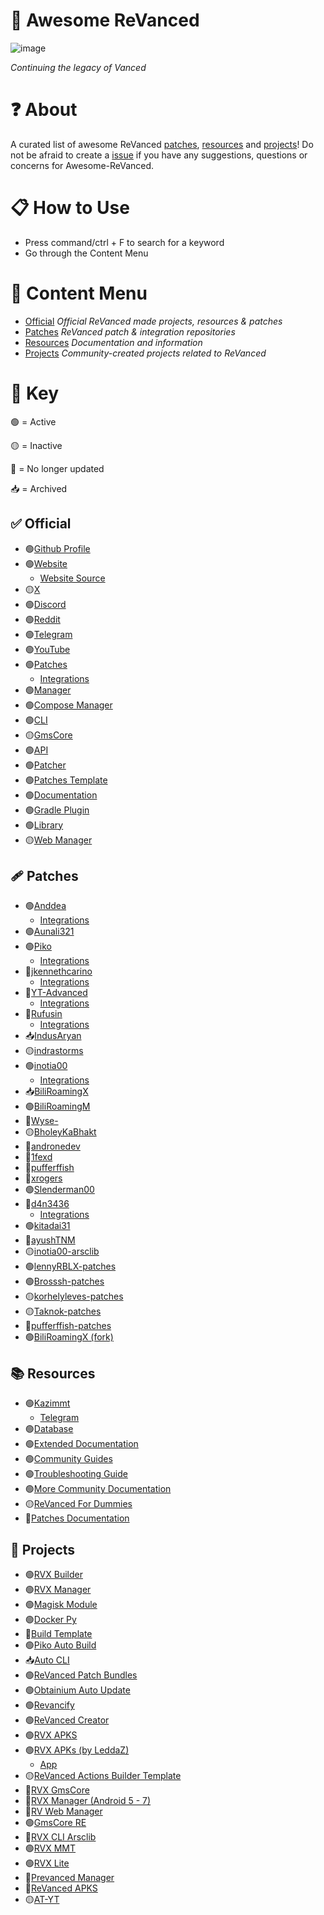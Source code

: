 # 💊 Awesome ReVanced
![image](https://github.com/user-attachments/assets/6db04751-77f4-449f-b0c0-9d4c475fcaf2)

*Continuing the legacy of Vanced*

# ❓ About
A curated list of awesome ReVanced [patches](https://github.com/Jman-Github/Awesome-ReVanced?tab=readme-ov-file#-patches), [resources](https://github.com/Jman-Github/Awesome-ReVanced?tab=readme-ov-file#-resources) and [projects](https://github.com/Jman-Github/Awesome-ReVanced?tab=readme-ov-file#-projects)! Do not be afraid to create a [issue](https://github.com/Jman-Github/awesome-revanced/issues) if you have any suggestions, questions or concerns for Awesome-ReVanced.

# 📋 How to Use
 - Press command/ctrl + F to search for a keyword
 - Go through the Content Menu

# 📝 Content Menu
- [Official](https://github.com/Jman-Github/Awesome-ReVanced?tab=readme-ov-file#-official) *Official ReVanced made projects, resources & patches*
- [Patches](https://github.com/Jman-Github/Awesome-ReVanced?tab=readme-ov-file#-patches) *ReVanced patch & integration repositories*
- [Resources](https://github.com/Jman-Github/Awesome-ReVanced?tab=readme-ov-file#-resources) *Documentation and information*
- [Projects](https://github.com/Jman-Github/Awesome-ReVanced?tab=readme-ov-file#-projects) *Community-created projects related to ReVanced*

# 🔑 Key
🟢 = Active

🟡 = Inactive

🔴 = No longer updated

📥 = Archived

## ✅ Official
- 🟢[Github Profile](https://github.com/ReVanced)
- 🟢[Website](https://revanced.app/)
    - [Website Source](https://github.com/ReVanced/revanced-website)
- 🟡[X](https://x.com/revancedapp)
- 🟢[Discord](https://discord.com/invite/rF2YcEjcrT)
- 🟢[Reddit](https://www.reddit.com/r/revancedapp/)
- 🟢[Telegram](https://t.me/app_revanced)
- 🟢[YouTube](https://www.youtube.com/@ReVanced)
- 🟢[Patches](https://github.com/revanced/revanced-patches)
    - [Integrations](https://github.com/revanced/revanced-integrations)
- 🟢[Manager](https://github.com/revanced/revanced-manager)
- 🟢[Compose Manager](https://github.com/ReVanced/revanced-manager/tree/compose-dev)
- 🟢[CLI](https://github.com/revanced/revanced-cli)
- 🟡[GmsCore](https://github.com/ReVanced/GmsCore)
- 🟢[API](https://github.com/revanced/revanced-api)
- 🟢[Patcher](https://github.com/revanced/revanced-patcher)
- 🟢[Patches Template](https://github.com/ReVanced/revanced-patches-template)
- 🟢[Documentation](https://github.com/ReVanced/revanced-documentation)
- 🟢[Gradle Plugin](https://github.com/ReVanced/revanced-patches-gradle-plugin)
- 🟢[Library](https://github.com/ReVanced/revanced-library)
- 🟡[Web Manager](https://github.com/ReVanced/revanced-web-manager)

## 🩹 Patches
- 🟢[Anddea](https://github.com/anddea/revanced-patches)
    - [Integrations](https://github.com/anddea/revanced-integrations)
- 🟢[Aunali321](https://github.com/Aunali321/ReVancedExperiments)
- 🟢[Piko](https://github.com/crimera/piko)
    - [Integrations](https://github.com/crimera/revanced-integrations)
- 🔴[jkennethcarino](https://github.com/jkennethcarino/privacy-revanced-patches)
    - [Integrations](https://github.com/jkennethcarino/privacy-revanced-integrations)
- 🔴[YT-Advanced](https://github.com/YT-Advanced/ReX-patches)
    - [Integrations](https://github.com/YT-Advanced/ReX-integrations)
- 🔴[Rufusin](https://github.com/rufusin/revanced-patches)
    - [Integrations](https://github.com/rufusin/revanced-integrations)
- 📥[IndusAryan](https://github.com/IndusAryan/twitter-patches)
- 🟡[indrastorms](https://github.com/indrastorms/Dropped-Patches)
- 🟢[inotia00](https://github.com/inotia00/revanced-Patches)
    - [Integrations](https://github.com/inotia00/revanced-integrations)
- 📥[BiliRoamingX](https://github.com/BiliRoamingX/BiliRoamingX)
- 🟢[BiliRoamingM](https://github.com/sakarie9/BiliRoamingM)
- 🔴[Wyse-](https://github.com/Wyse-/revanced-patches)
- 🟡[BholeyKaBhakt](https://github.com/BholeyKaBhakt/revanced-patches-xtra)
- 🔴[andronedev](https://github.com/andronedev/revanced-patches)
- 🔴[1fexd](https://github.com/1fexd/revanced-patches)
- 🔴[pufferffish](https://github.com/pufferffish/revanced-patches-repo)
- 🔴[xrogers](https://github.com/xrogers/revanced-patches-galaxy)
- 🟢[Slenderman00](https://github.com/Slenderman00/revanced-patches-grindr)
- 🔴[d4n3436](https://github.com/d4n3436/revanced-patches-android5)
    - [Integrations](https://github.com/d4n3436/revanced-integrations)
- 🟢[kitadai31 ](https://github.com/kitadai31/revanced-patches-android6-7)
- 🔴[ayushTNM](https://github.com/ayushTNM/gmscore-patches)
- 🟡[inotia00-arsclib](https://github.com/inotia00/revanced-patches-arsclib)
- 🟢[lennyRBLX-patches](https://github.com/lennyRBLX/apk-patches)
- 🟢[Brosssh-patches](https://github.com/Brosssh/revanced-patches)
- 🟡[korhelyleves-patches](https://github.com/korhelyleves/revanced-patches)
- 🟡[Taknok-patches](https://github.com/Taknok/revanced-patches)
- 🔴[pufferffish-patches](https://github.com/pufferffish/revanced-patches-repo)
- 🟢[BiliRoamingX (fork)](https://github.com/sti-233/BiliRoamingX)

## 📚 Resources
- 🟢[Kazimmt](https://kazimmt.github.io)
    - [Telegram](https://t.me/ReVanced_MMT)
- 🟢[Database](https://github.com/Sappurit/Revanced-Database)
- 🟢[Extended Documentation](https://github.com/inotia00/revanced-documentation)
- 🟢[Community Guides](https://github.com/ReVanced-Extended-Community/Community-Guides)
- 🟢[Troubleshooting Guide](https://sodawithoutsparkles.github.io/revanced-troubleshooting-guide)
- 🟢[More Community Documentation](https://github.com/KobeW50/ReVanced-Documentation)
- 🟡[ReVanced For Dummies](https://github.com/Francesco146/revanced-for-dummies)
- 🔴[Patches Documentation](https://github.com/ReVanced-Extended-Community/Patches-Documentation)

## 🔨 Projects
- 🟢[RVX Builder](https://github.com/inotia00/rvx-builder)
- 🟢[RVX Manager](https://github.com/inotia00/revanced-manager)
- 🟢[Magisk Module](https://github.com/j-hc/revanced-magisk-module)
- 🟢[Docker Py](https://github.com/nikhilbadyal/docker-py-revanced)
- 🔴[Build Template](https://github.com/n0k0m3/revanced-build-template)
- 🟢[Piko Auto Build](https://github.com/crimera/twitter-apk)
- 📥[Auto CLI](https://github.com/taku-nm/auto-cli)
- 🟢[ReVanced Patch Bundles](https://github.com/Jman-Github/ReVanced-Patch-Bundles)
- 🟢[Obtainium Auto Update](https://rentry.co/revanced-auto-update)
- 🟢[Revancify](https://github.com/decipher3114/Revancify)
- 🟢[ReVanced Creator](https://github.com/XDream8/revanced-creator)
- 🟢[RVX APKS](https://github.com/krvstek/rvx-apks)
- 🟢[RVX APKs (by LeddaZ)](https://github.com/LeddaZ/revanced-repo)
    - [App](https://github.com/LeddaZ/ReVancedUpdater)
- 🟡[ReVanced Actions Builder Template](https://github.com/elliottophellia/revanced-actions-builder)
- 🔴[RVX GmsCore](https://github.com/YT-Advanced/GmsCore)
- 🔴[RVX Manager (Android 5 - 7)](https://github.com/kitadai31/revanced-manager-android5-7)
- 🔴[RV Web Manager](https://github.com/exconvinced/revanced-web-app)
- 🟢[GmsCore RE](https://github.com/WSTxda/MicroG-RE)
- 🔴[RVX CLI Arsclib](https://github.com/inotia00/revanced-cli-arsclib)
- 🟢[RVX MMT](https://github.com/kazimmt/RVX-MMT-module)
- 🟢[RVX Lite](https://github.com/selfmusing/RVX-Lite-Modules)
- 🔴[Prevanced Manager](https://github.com/prevanced/prevanced-manager)
- 🔴[ReVanced APKS](https://github.com/revanced-apks/build-apps)
- 🟡[AT-YT](https://github.com/Zenlua/AT-YT)

